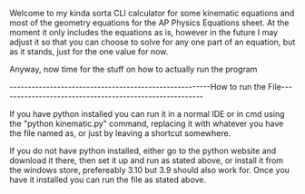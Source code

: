 Welcome to my kinda sorta CLI calculator for some kinematic equations and most of the geometry equations for the AP Physics Equations sheet. At the moment it only includes the equations as is, however in the future I may adjust it so that you can choose to solve for any one part of an equation, but as it stands, just for the one value for now.

Anyway, now time for the stuff on how to actually run the program

-------------------------------------------------------How to run the File--------------------------------------------------------

If you have python installed you can run it in a normal IDE or in cmd using the "python kinematic.py" command, replacing it with whatever you have the file named as, or just by leaving a shortcut somewhere.

If you do not have python installed, either go to the python website and download it there, then set it up and run as stated above, or install it from the windows store, prefereably 3.10 but 3.9 should also work for. Once you have it installed you can run the file as stated above.

